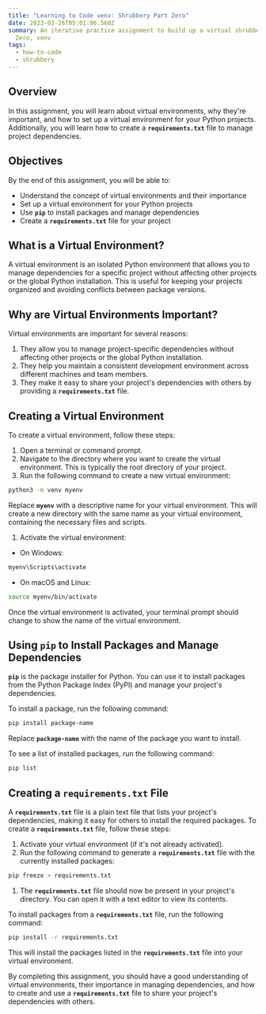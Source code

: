 ```yaml
---
title: "Learning to Code venv: Shrubbery Part Zero"
date: 2023-03-26T05:01:06.560Z
summary: An iterative practice assignment to build up a virtual shrubbery. Part
  Zero, venv
tags:
  - how-to-code
  - shrubbery
---
```

## **Overview**

In this assignment, you will learn about virtual environments, why they're important, and how to set up a virtual environment for your Python projects. Additionally, you will learn how to create a **`requirements.txt`** file to manage project dependencies.

## **Objectives**

By the end of this assignment, you will be able to:

- Understand the concept of virtual environments and their importance
- Set up a virtual environment for your Python projects
- Use **`pip`** to install packages and manage dependencies
- Create a **`requirements.txt`** file for your project

## **What is a Virtual Environment?**

A virtual environment is an isolated Python environment that allows you to manage dependencies for a specific project without affecting other projects or the global Python installation. This is useful for keeping your projects organized and avoiding conflicts between package versions.

## **Why are Virtual Environments Important?**

Virtual environments are important for several reasons:

1. They allow you to manage project-specific dependencies without affecting other projects or the global Python installation.
2. They help you maintain a consistent development environment across different machines and team members.
3. They make it easy to share your project's dependencies with others by providing a **`requirements.txt`** file.

## **Creating a Virtual Environment**

To create a virtual environment, follow these steps:

1. Open a terminal or command prompt.
2. Navigate to the directory where you want to create the virtual environment. This is typically the root directory of your project.
3. Run the following command to create a new virtual environment:

```bash
python3 -m venv myenv
```

Replace **`myenv`** with a descriptive name for your virtual environment. This will create a new directory with the same name as your virtual environment, containing the necessary files and scripts.

1. Activate the virtual environment:
- On Windows:

```bash
myenv\Scripts\activate
```

- On macOS and Linux:

```bash
source myenv/bin/activate
```

Once the virtual environment is activated, your terminal prompt should change to show the name of the virtual environment.

## **Using `pip` to Install Packages and Manage Dependencies**

**`pip`** is the package installer for Python. You can use it to install packages from the Python Package Index (PyPI) and manage your project's dependencies.

To install a package, run the following command:

```bash
pip install package-name
```

Replace **`package-name`** with the name of the package you want to install.

To see a list of installed packages, run the following command:

```bash
pip list
```

## **Creating a `requirements.txt` File**

A **`requirements.txt`** file is a plain text file that lists your project's dependencies, making it easy for others to install the required packages. To create a **`requirements.txt`** file, follow these steps:

1. Activate your virtual environment (if it's not already activated).
2. Run the following command to generate a **`requirements.txt`** file with the currently installed packages:

```bash
pip freeze > requirements.txt
```

1. The **`requirements.txt`** file should now be present in your project's directory. You can open it with a text editor to view its contents.

To install packages from a **`requirements.txt`** file, run the following command:

```bash
pip install -r requirements.txt
```

This will install the packages listed in the **`requirements.txt`** file into your virtual environment.

By completing this assignment, you should have a good understanding of virtual environments, their importance in managing dependencies, and how to create and use a **`requirements.txt`** file to share your project's dependencies with others.
